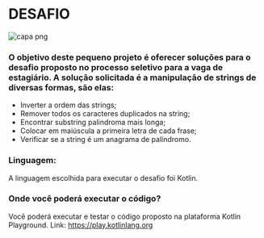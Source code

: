 # DESAFIO

![capa png](https://github.com/Camargoge/Desafio-/assets/92832537/949af8b6-f59f-4460-90d1-0f753724616f)


### O objetivo deste pequeno projeto é oferecer soluções para o desafio proposto no processo seletivo para a vaga de estagiário. A solução solicitada é a manipulação de strings de diversas formas, são elas:

* Inverter a ordem das strings;
* Remover todos os caracteres duplicados na string;
* Encontrar substring palindroma mais longa;
* Colocar em maiúscula a primeira letra de cada frase;
* Verificar se a string é um anagrama de palíndromo.

### Linguagem:
A linguagem escolhida para executar o desafio foi Kotlin.

### Onde você poderá executar o código?
 Você poderá executar e testar o código proposto na plataforma Kotlin Playground. Link:
https://play.kotlinlang.org 
